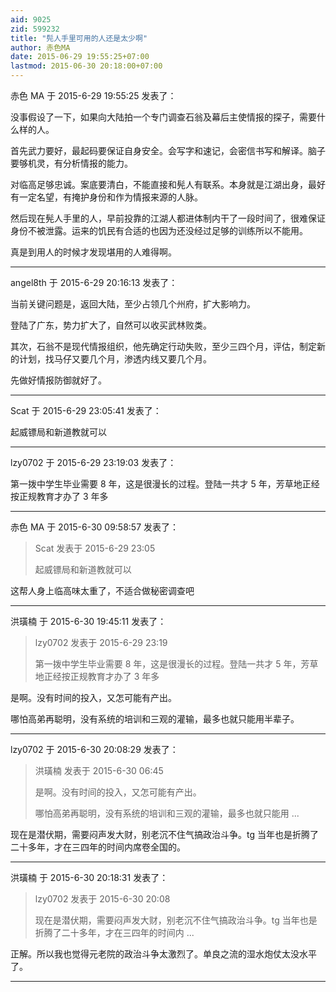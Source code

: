 ```yaml
---
aid: 9025
zid: 599232
title: "髡人手里可用的人还是太少啊"
author: 赤色MA
date: 2015-06-29 19:55:25+07:00
lastmod: 2015-06-30 20:18:00+07:00
---
```


赤色 MA 于 2015-6-29 19:55:25 发表了：

没事假设了一下，如果向大陆拍一个专门调查石翁及幕后主使情报的探子，需要什么样的人。

首先武力要好，最起码要保证自身安全。会写字和速记，会密信书写和解译。脑子要够机灵，有分析情报的能力。

对临高足够忠诚。案底要清白，不能直接和髡人有联系。本身就是江湖出身，最好有一定名望，有掩护身份和作为情报来源的人脉。

然后现在髡人手里的人，早前投靠的江湖人都进体制内干了一段时间了，很难保证身份不被泄露。运来的饥民有合适的也因为还没经过足够的训练所以不能用。

真是到用人的时候才发现堪用的人难得啊。

---

angel8th 于 2015-6-29 20:16:13 发表了：

当前关键问题是，返回大陆，至少占领几个州府，扩大影响力。

登陆了广东，势力扩大了，自然可以收买武林败类。

其次，石翁不是现代情报组织，他先确定行动失败，至少三四个月，评估，制定新的计划，找马仔又要几个月，渗透内线又要几个月。

先做好情报防御就好了。

---

Scat 于 2015-6-29 23:05:41 发表了：

起威镖局和新道教就可以

---

lzy0702 于 2015-6-29 23:19:03 发表了：

第一拨中学生毕业需要 8 年，这是很漫长的过程。登陆一共才 5 年，芳草地正经按正规教育才办了 3 年多

---

赤色 MA 于 2015-6-30 09:58:57 发表了：

> Scat 发表于 2015-6-29 23:05
>
> 起威镖局和新道教就可以

这帮人身上临高味太重了，不适合做秘密调查吧

---

洪璜楠 于 2015-6-30 19:45:11 发表了：

> lzy0702 发表于 2015-6-29 23:19
>
> 第一拨中学生毕业需要 8 年，这是很漫长的过程。登陆一共才 5 年，芳草地正经按正规教育才办了 3 年多

是啊。没有时间的投入，又怎可能有产出。

哪怕高弟再聪明，没有系统的培训和三观的灌输，最多也就只能用半辈子。

---

lzy0702 于 2015-6-30 20:08:29 发表了：

> 洪璜楠 发表于 2015-6-30 06:45
>
> 是啊。没有时间的投入，又怎可能有产出。
>
> 哪怕高弟再聪明，没有系统的培训和三观的灌输，最多也就只能用 ...

现在是潜伏期，需要闷声发大财，别老沉不住气搞政治斗争。tg 当年也是折腾了二十多年，才在三四年的时间内席卷全国的。

---

洪璜楠 于 2015-6-30 20:18:31 发表了：

> lzy0702 发表于 2015-6-30 20:08
>
> 现在是潜伏期，需要闷声发大财，别老沉不住气搞政治斗争。tg 当年也是折腾了二十多年，才在三四年的时间内 ...

正解。所以我也觉得元老院的政治斗争太激烈了。单良之流的湿水炮仗太没水平了。

---
